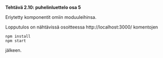 **Tehtävä 2.10: puhelinluettelo osa 5**

Eriytetty komponentit omiin moduuleihinsa. 

Lopputulos on nähtävissä osoitteessa http://localhost:3000/ komentojen

    npm install
    npm start

jälkeen.
